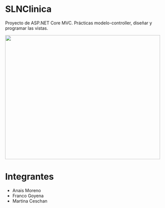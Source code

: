 # SLNClinica
Proyecto de ASP.NET Core MVC. Prácticas modelo-controller, diseñar y programar las vistas.
<div align="row" >
      <img src="https://user-images.githubusercontent.com/98399167/223588924-b3a00624-0237-492d-9117-1b177ce5e521.png" width="500" height="400"  />
</div>
<h1>Integrantes</h1>
<ul>
<li>Anais Moreno</li>
<li>Franco Goyena</li>
<li>Martina Ceschan</li>
</ul>
